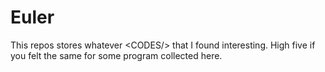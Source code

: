 # Euler
This repos stores whatever &lt;CODES/> that I found interesting. High five if you felt the same for some program collected here.
